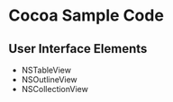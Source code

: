 # Cocoa Sample Code

## User Interface Elements
* NSTableView
* NSOutlineView
* NSCollectionView

<!--
[Swift CALayer](../Swift/Swift_CALayer.md).
-->